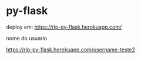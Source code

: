 # py-flask

deploy em:
https://rlp-py-flask.herokuapp.com/

nome do usuario

https://rlp-py-flask.herokuapp.com/username-teste2